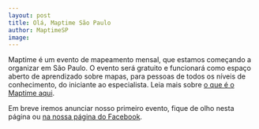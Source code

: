 ```yaml
---
layout: post
title: Olá, Maptime São Paulo
author: MaptimeSP
image:
---
```


Maptime é um evento de mapeamento mensal, que estamos começando a organizar em São Paulo. O evento será gratuito e funcionará como espaço aberto de aprendizado sobre mapas, para pessoas de todos os níveis de conhecimento, do iniciante ao especialista. Leia mais sobre [o que é o Maptime aqui](http://maptime.io/saopaulo/sobre/).

Em breve iremos anunciar nosso primeiro evento, fique de olho nesta página ou [na nossa página do Facebook](http://www.facebook.com/maptimesp/).
